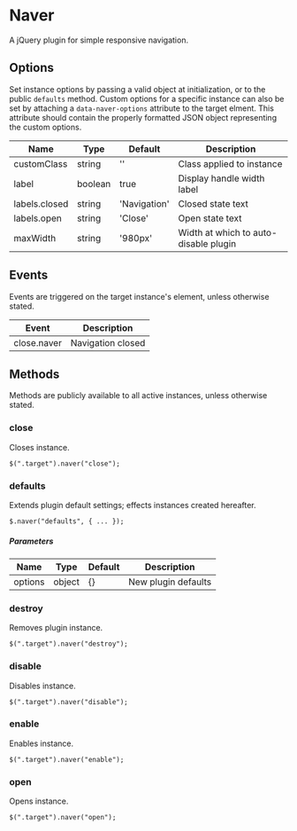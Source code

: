 # Naver

A jQuery plugin for simple responsive navigation.

## Options

Set instance options by passing a valid object at initialization, or to the public `defaults` method. Custom options for a specific instance can also be set by attaching a `data-naver-options` attribute to the target elment. This attribute should contain the properly formatted JSON object representing the custom options.

| Name | Type | Default | Description |
| --- | --- | --- | --- |
| customClass | string | '' | Class applied to instance |
| label | boolean | true | Display handle width label |
| labels.closed | string | 'Navigation' | Closed state text |
| labels.open | string | 'Close' | Open state text |
| maxWidth | string | '980px' | Width at which to auto-disable plugin |

## Events

Events are triggered on the target instance's element, unless otherwise stated.

| Event | Description |
| --- | --- |
| close.naver | Navigation closed |

## Methods

Methods are publicly available to all active instances, unless otherwise stated.

### close

Closes instance.

```
$(".target").naver("close");
```

### defaults

Extends plugin default settings; effects instances created hereafter.

```
$.naver("defaults", { ... });
```

##### Parameters

| Name | Type | Default | Description |
| --- | --- | --- | --- |
| options | object | {} | New plugin defaults |

### destroy

Removes plugin instance.

```
$(".target").naver("destroy");
```

### disable

Disables instance.

```
$(".target").naver("disable");
```

### enable

Enables instance.

```
$(".target").naver("enable");
```

### open

Opens instance.

```
$(".target").naver("open");
```


